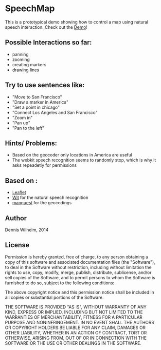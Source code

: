SpeechMap
=============

This is a prototypical demo showing how to control a map using natural speech interaction. 
Check out the [Demo](http://speechmap.herokuapp.com/)!



Possible Interactions so far:
----
* panning
* zooming
* creating markers
* drawing lines


Try to use sentences like: 
----
* "Move to San Francisco"
* "Draw a marker in America"
* "Set a point in chicago"
* "Connect Los Angeles and San Francisco"
* "Zoom in"
* "Pan up"
* "Pan to the left"


Hints/ Problems: 
----
* Based on the geocoder only locations in America are useful
* The webkit speech recognition seems to randomly stop, which is why it asks repeadetly for permissions




Based on :
----
 
* [Leaflet](leafletjs.com) 
* [Wit](https://wit.ai/) for the natural speech recognition
* [mapquest](developer.mapquest.com) for the geocodings




Author
-----
Dennis Wilhelm, 2014


License
-----
Permission is hereby granted, free of charge, to any person obtaining a copy of this software and associated documentation files (the "Software"), to deal in the Software without restriction, including without limitation the rights to use, copy, modify, merge, publish, distribute, sublicense, and/or sell copies of the Software, and to permit persons to whom the Software is furnished to do so, subject to the following conditions:

The above copyright notice and this permission notice shall be included in all copies or substantial portions of the Software.

THE SOFTWARE IS PROVIDED "AS IS", WITHOUT WARRANTY OF ANY KIND, EXPRESS OR IMPLIED, INCLUDING BUT NOT LIMITED TO THE WARRANTIES OF MERCHANTABILITY, FITNESS FOR A PARTICULAR PURPOSE AND NONINFRINGEMENT. IN NO EVENT SHALL THE AUTHORS OR COPYRIGHT HOLDERS BE LIABLE FOR ANY CLAIM, DAMAGES OR OTHER LIABILITY, WHETHER IN AN ACTION OF CONTRACT, TORT OR OTHERWISE, ARISING FROM, OUT OF OR IN CONNECTION WITH THE SOFTWARE OR THE USE OR OTHER DEALINGS IN THE SOFTWARE.
